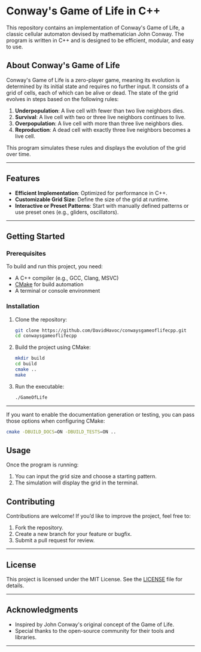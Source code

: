 # Conway's Game of Life in C++

This repository contains an implementation of Conway's Game of Life, a classic cellular automaton devised by mathematician John Conway. The program is written in C++ and is designed to be efficient, modular, and easy to use.

## About Conway's Game of Life

Conway's Game of Life is a zero-player game, meaning its evolution is determined by its initial state and requires no further input. It consists of a grid of cells, each of which can be alive or dead. The state of the grid evolves in steps based on the following rules:

1. **Underpopulation**: A live cell with fewer than two live neighbors dies.
2. **Survival**: A live cell with two or three live neighbors continues to live.
3. **Overpopulation**: A live cell with more than three live neighbors dies.
4. **Reproduction**: A dead cell with exactly three live neighbors becomes a live cell.

This program simulates these rules and displays the evolution of the grid over time.

---

## Features

- **Efficient Implementation**: Optimized for performance in C++.
- **Customizable Grid Size**: Define the size of the grid at runtime.
- **Interactive or Preset Patterns**: Start with manually defined patterns or use preset ones (e.g., gliders, oscillators).

---

## Getting Started

### Prerequisites

To build and run this project, you need:

- A C++ compiler (e.g., GCC, Clang, MSVC)
- [CMake](https://cmake.org/) for build automation
- A terminal or console environment

### Installation

1. Clone the repository:
   ```bash
   git clone https://github.com/DavidHavoc/conwaysgameoflifecpp.git
   cd conwaysgameoflifecpp
   ```

2. Build the project using CMake:
   ```bash
   mkdir build
   cd build
   cmake ..
   make
   ```

3. Run the executable:
   ```bash
   ./GameOfLife
   ```

---

If you want to enable the documentation generation or testing, you can pass those options when configuring CMake:
   ```bash  
   cmake -DBUILD_DOCS=ON -DBUILD_TESTS=ON ..
   ```
## Usage

Once the program is running:

1. You can input the grid size and choose a starting pattern.
2. The simulation will display the grid in the terminal.

## Contributing

Contributions are welcome! If you’d like to improve the project, feel free to:

1. Fork the repository.
2. Create a new branch for your feature or bugfix.
3. Submit a pull request for review.

---

## License

This project is licensed under the MIT License. See the [LICENSE](LICENSE) file for details.

---

## Acknowledgments

- Inspired by John Conway's original concept of the Game of Life.
- Special thanks to the open-source community for their tools and libraries.

---
